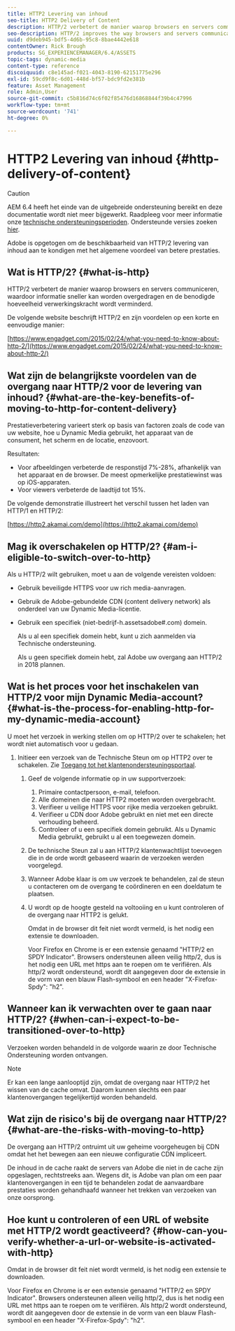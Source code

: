 ```yaml
---
title: HTTP2 Levering van inhoud
seo-title: HTTP2 Delivery of Content
description: HTTP/2 verbetert de manier waarop browsers en servers communiceren, waardoor informatie sneller kan worden overgedragen en de hoeveelheid benodigde verwerkingskracht wordt verminderd.
seo-description: HTTP/2 improves the way browsers and servers communicate, allowing for faster transfer of information while reducing the amount of needed processing power.
uuid: d9deb945-bdf5-4d6b-95c8-8bae4442e618
contentOwner: Rick Brough
products: SG_EXPERIENCEMANAGER/6.4/ASSETS
topic-tags: dynamic-media
content-type: reference
discoiquuid: c8e145ad-f021-4043-8190-62151775e296
exl-id: 59cd9f8c-6d01-448d-bf57-bdc9fd2e381b
feature: Asset Management
role: Admin,User
source-git-commit: c5b816d74c6f02f85476d16868844f39b4c47996
workflow-type: tm+mt
source-wordcount: '741'
ht-degree: 0%

---
```


# HTTP2 Levering van inhoud {#http-delivery-of-content}

>[!CAUTION]
>
>AEM 6.4 heeft het einde van de uitgebreide ondersteuning bereikt en deze documentatie wordt niet meer bijgewerkt. Raadpleeg voor meer informatie onze [technische ondersteuningsperioden](https://helpx.adobe.com/support/programs/eol-matrix.html). Ondersteunde versies zoeken [hier](https://experienceleague.adobe.com/docs/).

Adobe is opgetogen om de beschikbaarheid van HTTP/2 levering van inhoud aan te kondigen met het algemene voordeel van betere prestaties.

## Wat is HTTP/2? {#what-is-http}

HTTP/2 verbetert de manier waarop browsers en servers communiceren, waardoor informatie sneller kan worden overgedragen en de benodigde hoeveelheid verwerkingskracht wordt verminderd.

De volgende website beschrijft HTTP/2 en zijn voordelen op een korte en eenvoudige manier:

[https://www.engadget.com/2015/02/24/what-you-need-to-know-about-http-2/](https://www.engadget.com/2015/02/24/what-you-need-to-know-about-http-2/)

## Wat zijn de belangrijkste voordelen van de overgang naar HTTP/2 voor de levering van inhoud? {#what-are-the-key-benefits-of-moving-to-http-for-content-delivery}

Prestatieverbetering varieert sterk op basis van factoren zoals de code van uw website, hoe u Dynamic Media gebruikt, het apparaat van de consument, het scherm en de locatie, enzovoort.

Resultaten:

* Voor afbeeldingen verbeterde de responstijd 7%-28%, afhankelijk van het apparaat en de browser. De meest opmerkelijke prestatiewinst was op iOS-apparaten.
* Voor viewers verbeterde de laadtijd tot 15%.

De volgende demonstratie illustreert het verschil tussen het laden van HTTP/1 en HTTP/2:

[https://http2.akamai.com/demo](https://http2.akamai.com/demo)

## Mag ik overschakelen op HTTP/2? {#am-i-eligible-to-switch-over-to-http}

Als u HTTP/2 wilt gebruiken, moet u aan de volgende vereisten voldoen:

* Gebruik beveiligde HTTPS voor uw rich media-aanvragen.
* Gebruik de Adobe-gebundelde CDN (content delivery network) als onderdeel van uw Dynamic Media-licentie.
* Gebruik een specifiek (niet-bedrijf-h.assetsadobe#.com) domein.

   Als u al een specifiek domein hebt, kunt u zich aanmelden via Technische ondersteuning.

   Als u geen specifiek domein hebt, zal Adobe uw overgang aan HTTP/2 in 2018 plannen.

## Wat is het proces voor het inschakelen van HTTP/2 voor mijn Dynamic Media-account? {#what-is-the-process-for-enabling-http-for-my-dynamic-media-account}

U moet het verzoek in werking stellen om op HTTP/2 over te schakelen; het wordt niet automatisch voor u gedaan.

1. Initieer een verzoek van de Technische Steun om op HTTP2 over te schakelen. Zie [Toegang tot het klantenondersteuningsportaal](https://helpx.adobe.com/experience-manager/kb/accessing-aem-support-portal.html).

   1. Geef de volgende informatie op in uw supportverzoek:

      1. Primaire contactpersoon, e-mail, telefoon.
      1. Alle domeinen die naar HTTP2 moeten worden overgebracht.
      1. Verifieer u veilige HTTPS voor rijke media verzoeken gebruikt.
      1. Verifieer u CDN door Adobe gebruikt en niet met een directe verhouding beheerd.
      1. Controleer of u een specifiek domein gebruikt. Als u Dynamic Media gebruikt, gebruikt u al een toegewezen domein.
   1. De technische Steun zal u aan HTTP/2 klantenwachtlijst toevoegen die in de orde wordt gebaseerd waarin de verzoeken werden voorgelegd.
   1. Wanneer Adobe klaar is om uw verzoek te behandelen, zal de steun u contacteren om de overgang te coördineren en een doeldatum te plaatsen.
   1. U wordt op de hoogte gesteld na voltooiing en u kunt controleren of de overgang naar HTTP2 is gelukt.

      Omdat in de browser dit feit niet wordt vermeld, is het nodig een extensie te downloaden.

      Voor Firefox en Chrome is er een extensie genaamd &quot;HTTP/2 en SPDY Indicator&quot;. Browsers ondersteunen alleen veilig http/2, dus is het nodig een URL met https aan te roepen om te verifiëren. Als http/2 wordt ondersteund, wordt dit aangegeven door de extensie in de vorm van een blauw Flash-symbool en een header &quot;X-Firefox-Spdy&quot;: &quot;h2&quot;.


## Wanneer kan ik verwachten over te gaan naar HTTP/2? {#when-can-i-expect-to-be-transitioned-over-to-http}

Verzoeken worden behandeld in de volgorde waarin ze door Technische Ondersteuning worden ontvangen.

>[!NOTE]
>
>Er kan een lange aanlooptijd zijn, omdat de overgang naar HTTP/2 het wissen van de cache omvat. Daarom kunnen slechts een paar klantenovergangen tegelijkertijd worden behandeld.

## Wat zijn de risico&#39;s bij de overgang naar HTTP/2? {#what-are-the-risks-with-moving-to-http}

De overgang aan HTTP/2 ontruimt uit uw geheime voorgeheugen bij CDN omdat het het bewegen aan een nieuwe configuratie CDN impliceert.

De inhoud in de cache raakt de servers van Adobe die niet in de cache zijn opgeslagen, rechtstreeks aan. Wegens dit, is Adobe van plan om een paar klantenovergangen in een tijd te behandelen zodat de aanvaardbare prestaties worden gehandhaafd wanneer het trekken van verzoeken van onze oorsprong.

## Hoe kunt u controleren of een URL of website met HTTP/2 wordt geactiveerd? {#how-can-you-verify-whether-a-url-or-website-is-activated-with-http}

Omdat in de browser dit feit niet wordt vermeld, is het nodig een extensie te downloaden.

Voor Firefox en Chrome is er een extensie genaamd &quot;HTTP/2 en SPDY Indicator&quot;. Browsers ondersteunen alleen veilig http/2, dus is het nodig een URL met https aan te roepen om te verifiëren. Als http/2 wordt ondersteund, wordt dit aangegeven door de extensie in de vorm van een blauw Flash-symbool en een header &quot;X-Firefox-Spdy&quot;: &quot;h2&quot;.
